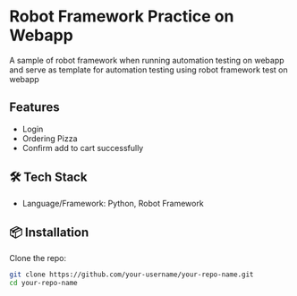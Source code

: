 # Robot Framework Practice on Webapp

A sample of robot framework when running automation testing on webapp and serve as template for automation testing using robot framework test on webapp

## Features

- Login
- Ordering Pizza
- Confirm add to cart successfully

## 🛠️ Tech Stack

- Language/Framework: Python, Robot Framework

## 📦 Installation

Clone the repo:

```bash
git clone https://github.com/your-username/your-repo-name.git
cd your-repo-name
